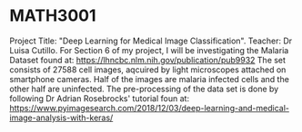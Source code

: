 # MATH3001
Project Title: "Deep Learning for Medical Image Classification".
Teacher: Dr Luisa Cutillo.
For Section 6 of my project, I will be investigating the Malaria Dataset found at: https://lhncbc.nlm.nih.gov/publication/pub9932
The set consists of 27588 cell images, aqcuired by light microscopes attached on smartphone cameras. Half of the images are malaria infected cells and the other half are uninfected. The pre-processing of the data set is done by following Dr Adrian Rosebrocks' tutorial foun at: https://www.pyimagesearch.com/2018/12/03/deep-learning-and-medical-image-analysis-with-keras/
